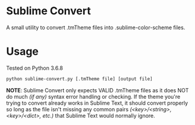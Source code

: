 # Sublime Convert

A small utility to convert .tmTheme files into .sublime-color-scheme files.

# Usage

Tested on Python 3.6.8

```Bash
python sublime-convert.py [.tmTheme file] [output file]
```

**NOTE**: Sublime Convert only expects VALID .tmTheme files as it does NOT do much *(if any)* syntax error handling or checking. If the theme you're trying to convert already works in Sublime Text, it should convert properly so long as the file isn't missing any common pairs *(&lt;key&gt;/&lt;string&gt;, &lt;key&gt;/&lt;dict&gt;, etc.)* that Sublime Text would normally ignore.
